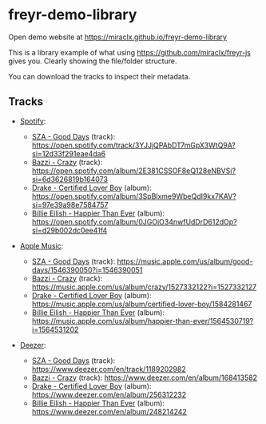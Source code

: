 # freyr-demo-library

Open demo website at <https://miraclx.github.io/freyr-demo-library>

This is a library example of what using <https://github.com/miraclx/freyr-js> gives you. Clearly showing the file/folder structure.

You can download the tracks to inspect their metadata.

## Tracks

- [Spotify](https://github.com/miraclx/freyr-demo-library/blob/main/Spotify):

  - [SZA - Good Days](https://github.com/miraclx/freyr-demo-library/blob/main/Spotify/SZA/Good%20Days) (track): <https://open.spotify.com/track/3YJJjQPAbDT7mGpX3WtQ9A?si=12d33f291eae4da6>
  - [Bazzi - Crazy](https://github.com/miraclx/freyr-demo-library/blob/main/Spotify/Bazzi/Crazy) (track): <https://open.spotify.com/album/2E381CSSOF8eQ128eNBVSi?si=6d3626819b164073>
  - [Drake - Certified Lover Boy](https://github.com/miraclx/freyr-demo-library/blob/main/Spotify/Drake/Certified%20Lover%20Boy) (album): <https://open.spotify.com/album/3SpBlxme9WbeQdI9kx7KAV?si=97e39a98e7584757>
  - [Billie Eilish - Happier Than Ever](https://github.com/miraclx/freyr-demo-library/blob/main/Spotify/Billie%20Eilish/Happier%20Than%20Ever) (album): <https://open.spotify.com/album/0JGOiO34nwfUdDrD612dOp?si=d29b002dc0ee41f4>

- [Apple Music](https://github.com/miraclx/freyr-demo-library/blob/main/Apple%20Music):

  - [SZA - Good Days](https://github.com/miraclx/freyr-demo-library/blob/main/Apple%20Music/SZA/Good%20Days) (track): <https://music.apple.com/us/album/good-days/1546390050?i=1546390051>
  - [Bazzi - Crazy](https://github.com/miraclx/freyr-demo-library/blob/main/Apple%20Music/Bazzi/Crazy) (track): <https://music.apple.com/us/album/crazy/1527332122?i=1527332127>
  - [Drake - Certified Lover Boy](https://github.com/miraclx/freyr-demo-library/blob/main/Apple%20Music/Drake/Certified%20Lover%20Boy) (album): <https://music.apple.com/us/album/certified-lover-boy/1584281467>
  - [Billie Eilish - Happier Than Ever](https://github.com/miraclx/freyr-demo-library/blob/main/Apple%20Music/Billie%20Eilish/Happier%20Than%20Ever) (album): <https://music.apple.com/us/album/happier-than-ever/1564530719?i=1564531202>

- [Deezer](https://github.com/miraclx/freyr-demo-library/blob/main/Deezer):

  - [SZA - Good Days](https://github.com/miraclx/freyr-demo-library/blob/main/Deezer/SZA/Good%20Days) (track): <https://www.deezer.com/en/track/1189202982>
  - [Bazzi - Crazy](https://github.com/miraclx/freyr-demo-library/blob/main/Deezer/Bazzi/Crazy) (track): <https://www.deezer.com/en/album/168413582>
  - [Drake - Certified Lover Boy](https://github.com/miraclx/freyr-demo-library/blob/main/Deezer/Drake/Certified%20Lover%20Boy) (album): <https://www.deezer.com/en/album/256312232>
  - [Billie Eilish - Happier Than Ever](https://github.com/miraclx/freyr-demo-library/blob/main/Deezer/Billie%20Eilish/Happier%20Than%20Ever) (album): <https://www.deezer.com/en/album/248214242>
